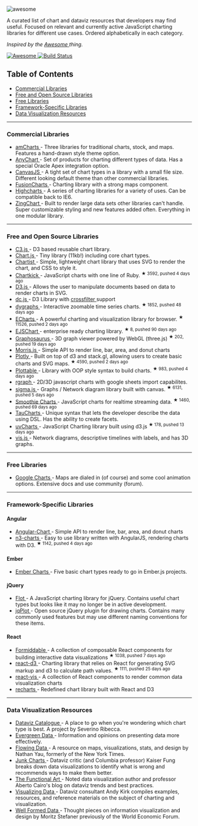 <p>
 <img alt="awesome" src="https://cdn.rawgit.com/zingchart/awesome-charting/media/assets/awesome-charting.svg"/>
</p>
<p>
 A curated list of chart and dataviz resources that developers may find useful. Focused on relevant and currently active JavaScript charting libraries for different use cases. Ordered alphabetically in each category.
</p>
<p>
 <em>
  Inspired by the
  <a href="https://github.com/sindresorhus/awesome">
   Awesome
  </a>
  thing.
 </em>
</p>
<p>
 <a href="https://github.com/sindresorhus/awesome">
  <img alt="Awesome" src="https://cdn.rawgit.com/sindresorhus/awesome/d7305f38d29fed78fa85652e3a63e154dd8e8829/media/badge.svg"/>
 </a>
 <a href="https://travis-ci.org/zingchart/awesome-charting">
  <img alt="Build Status" src="https://travis-ci.org/zingchart/awesome-charting.svg?branch=master"/>
 </a>
</p>
<h2>
 Table of Contents
</h2>
<ul>
 <li>
  <a href="#commercial-libraries">
   Commercial Libraries
  </a>
 </li>
 <li>
  <a href="#free-and-open-source-libraries">
   Free and Open Source Libraries
  </a>
 </li>
 <li>
  <a href="#free-libraries">
   Free Libraries
  </a>
 </li>
 <li>
  <a href="#framework-specific-libraries">
   Framework-Specific Libraries
  </a>
 </li>
 <li>
  <a href="#data-visualization-resources">
   Data Visualization Resources
  </a>
 </li>
</ul>
<hr/>
<h3>
 Commercial Libraries
</h3>
<ul>
 <li>
  <a href="https://www.amcharts.com/">
   amCharts
  </a>
  - Three libraries for traditional charts, stock, and maps. Features a hand-drawn style theme option.
 </li>
 <li>
  <a href="http://www.anychart.com/">
   AnyChart
  </a>
  - Set of products for charting different types of data. Has a special Oracle Apex integration option.
 </li>
 <li>
  <a href="http://canvasjs.com/">
   CanvasJS
  </a>
  - A tight set of chart types in a library with a small file size. Different looking default theme than other commercial libraries.
 </li>
 <li>
  <a href="http://www.fusioncharts.com/">
   FusionCharts
  </a>
  - Charting library with a strong maps component.
 </li>
 <li>
  <a href="http://www.highcharts.com/">
   Highcharts
  </a>
  - A series of charting libraries for a variety of uses. Can be compatible back to IE6.
 </li>
 <li>
  <a href="http://www.zingchart.com">
   ZingChart
  </a>
  - Built to render large data sets other libraries can't handle. Super customizable styling and new features added often. Everything in one modular library.
 </li>
</ul>
<hr/>
<h3>
 Free and Open Source Libraries
</h3>
<ul>
 <li>
  <a href="http://c3js.org/">
   C3.js
  </a>
  - D3 based reusable chart library.
 </li>
 <li>
  <a href="http://www.chartjs.org/">
   Chart.js
  </a>
  - Tiny library (11kb!) including core chart types.
 </li>
 <li>
  <a href="https://gionkunz.github.io/chartist-js/">
   Chartist
  </a>
  - Simple, lightweight chart library that uses SVG to render the chart, and CSS to style it.
 </li>
 <li>
  <a href="https://github.com/ankane/chartkick">
   Chartkick
  </a>
  - JavaScript charts with one line of Ruby.
  <sup>
   &#9733 3592, pushed 4 days ago
  </sup>
 </li>
 <li>
  <a href="https://d3js.org/">
   D3.js
  </a>
  - Allows the user to manipulate documents based on data to render charts in SVG.
 </li>
 <li>
  <a href="https://dc-js.github.io/dc.js/">
   dc.js
  </a>
  - D3 Library with
  <a href="http://square.github.io/crossfilter/">
   crossfilter
  </a>
  support
 </li>
 <li>
  <a href="https://github.com/danvk/dygraphs">
   dygraphs
  </a>
  - Interactive zoomable time series charts.
  <sup>
   &#9733 1852, pushed 48 days ago
  </sup>
 </li>
 <li>
  <a href="https://github.com/ecomfe/echarts">
   ECharts
  </a>
  - A powerful charting and visualization library for browser.
  <sup>
   &#9733 11526, pushed 2 days ago
  </sup>
 </li>
 <li>
  <a href="https://github.com/EmpriseCorporation/EJSCharts">
   EJSChart
  </a>
  - enterprise ready charting library.
  <sup>
   &#9733 8, pushed 90 days ago
  </sup>
 </li>
 <li>
  <a href="https://github.com/frewsxcv/graphosaurus">
   Graphosaurus
  </a>
  - 3D graph viewer powered by WebGL (three.js)
  <sup>
   &#9733 202, pushed 19 days ago
  </sup>
 </li>
 <li>
  <a href="http://morrisjs.github.io/morris.js">
   Morris.js
  </a>
  - Simple API to render line, bar, area, and donut charts
 </li>
 <li>
  <a href="https://github.com/plotly/plotly.js">
   Plotly
  </a>
  - Built on top of d3 and stack.gl, allowing users to create basic charts and SVG maps.
  <sup>
   &#9733 4590, pushed 2 days ago
  </sup>
 </li>
 <li>
  <a href="https://github.com/palantir/plottable">
   Plottable
  </a>
  - Library with OOP style syntax to build charts.
  <sup>
   &#9733 983, pushed 4 days ago
  </sup>
 </li>
 <li>
  <a href="http://www.rgraph.net/">
   rgraph
  </a>
  - 2D/3D javascript charts with google sheets import capabilites.
 </li>
 <li>
  <a href="https://github.com/jacomyal/sigma.js">
   sigma.js
  </a>
  - Graphs / Network diagram library built with canvas.
  <sup>
   &#9733 6131, pushed 5 days ago
  </sup>
 </li>
 <li>
  <a href="https://github.com/joewalnes/smoothie">
   Smoothie Charts
  </a>
  - JavaScript charts for realtime streaming data.
  <sup>
   &#9733 1460, pushed 69 days ago
  </sup>
 </li>
 <li>
  <a href="https://www.taucharts.com/">
   TauCharts
  </a>
  - Unique syntax that lets the developer describe the data using DSL. Has the ability to create facets.
 </li>
 <li>
  <a href="https://github.com/imaginea/uvCharts">
   uvCharts
  </a>
  - JavaScript Charting library built using d3.js
  <sup>
   &#9733 178, pushed 13 days ago
  </sup>
 </li>
 <li>
  <a href="http://visjs.org/">
   vis.js
  </a>
  - Network diagrams, descriptive timelines with labels, and has 3D graphs.
 </li>
</ul>
<hr/>
<h3>
 Free Libraries
</h3>
<ul>
 <li>
  <a href="https://developers.google.com/chart/">
   Google Charts
  </a>
  - Maps are dialed in (of course) and some cool animation options. Extensive docs and use community (forum).
 </li>
</ul>
<hr/>
<h3>
 Framework-Specific Libraries
</h3>
<h4>
 Angular
</h4>
<ul>
 <li>
  <a href="http://jtblin.github.io/angular-chart.js">
   Angular-Chart
  </a>
  - Simple API to render line, bar, area, and donut charts
 </li>
 <li>
  <a href="https://github.com/n3-charts/line-chart">
   n3-charts
  </a>
  - Easy to use library written with AngularJS, rendering charts with D3.
  <sup>
   &#9733 1142, pushed 4 days ago
  </sup>
 </li>
</ul>
<h4>
 Ember
</h4>
<ul>
 <li>
  <a href="http://addepar.github.io/ember-charts/#/overview">
   Ember Charts
  </a>
  - Five basic chart types ready to go in Ember.js projects.
 </li>
</ul>
<h4>
 jQuery
</h4>
<ul>
 <li>
  <a href="http://www.flotcharts.org/">
   Flot
  </a>
  - A JavaScript charting library for jQuery. Contains useful chart types but looks like it may no longer be in active development.
 </li>
 <li>
  <a href="http://www.jqplot.com">
   jqPlot
  </a>
  - Open source jQuery plugin for drawing charts. Contains many commonly used features but may use different naming conventions for these items.
 </li>
</ul>
<h4>
 React
</h4>
<ul>
 <li>
  <a href="https://github.com/FormidableLabs/victory">
   Formiddable
  </a>
  - A collection of composable React components for building interactive data visualizations
  <sup>
   &#9733 1038, pushed 7 days ago
  </sup>
 </li>
 <li>
  <a href="https://github.com/esbullington/react-d3">
   react-d3
  </a>
  - Charting library that relies on React for generating SVG markup and d3 to calculate path values.
  <sup>
   &#9733 1111, pushed 25 days ago
  </sup>
 </li>
 <li>
  <a href="https://github.com/uber-common/react-vis">
   react-vis
  </a>
  - A collection of React components to render common data visualization charts
 </li>
 <li>
  <a href="http://recharts.org">
   recharts
  </a>
  - Redefined chart library built with React and D3
 </li>
</ul>
<hr/>
<h3>
 Data Visualization Resources
</h3>
<ul>
 <li>
  <a href="http://datavizcatalogue.com">
   Dataviz Catalogue
  </a>
  - A place to go when you're wondering which chart type is best. A project by Severino Ribecca.
 </li>
 <li>
  <a href="http://stephanieevergreen.com">
   Evergreen Data
  </a>
  - Information and opinions on presenting data more effectively.
 </li>
 <li>
  <a href="http://flowingdata.com">
   Flowing Data
  </a>
  - A resource on maps, visualizations, stats, and design by Nathan Yau, formerly of the New York Times.
 </li>
 <li>
  <a href="http://junkcharts.typepad.com">
   Junk Charts
  </a>
  - Dataviz critic (and Columbia professor) Kaiser Fung breaks down data visualizations to identify what is wrong and recommends ways to make them better.
 </li>
 <li>
  <a href="http://www.thefunctionalart.com">
   The Functional Art
  </a>
  - Noted data visualization author and professor Aberto Cairo's blog on dataviz trends and best practices.
 </li>
 <li>
  <a href="http://www.visualisingdata.com">
   Visualizing Data
  </a>
  - Dataviz consultant Andy Kirk compiles examples, resources, and reference materials on the subject of charting and visualization.
 </li>
 <li>
  <a href="http://well-formed-data.net/archives/1210/little-boxes">
   Well Formed Data
  </a>
  - Thought pieces on information visualization and design by Moritz Stefaner previously of the World Economic Forum.
 </li>
</ul>
